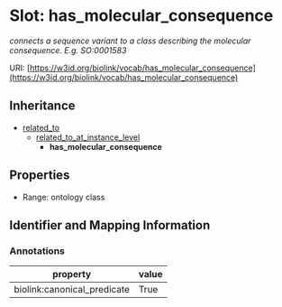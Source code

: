 # Slot: has_molecular_consequence
_connects a sequence variant to a class describing the molecular consequence. E.g.  SO:0001583_


URI: [https://w3id.org/biolink/vocab/has_molecular_consequence](https://w3id.org/biolink/vocab/has_molecular_consequence)




## Inheritance

* [related_to](related_to.md)
    * [related_to_at_instance_level](related_to_at_instance_level.md)
        * **has_molecular_consequence**



## Properties

 * Range: ontology class



## Identifier and Mapping Information





### Annotations

| property | value |
| --- | --- |
| biolink:canonical_predicate | True |


